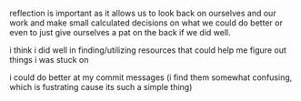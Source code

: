 reflection is important as it allows us to look back on ourselves and our work and make small calculated decisions on what we could do better or even to just give ourselves a pat on the back if we did well.

i think i did well in finding/utilizing resources that could help me figure out things i was stuck on

i could do better at my commit messages (i find them somewhat confusing, which is fustrating cause its such a simple thing) 
